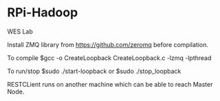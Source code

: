 # RPi-Hadoop
WES Lab

Install ZMQ library from https://github.com/zeromq before compilation.

To compile $gcc -o CreateLoopback CreateLoopback.c -lzmq -lpthread

To run/stop $sudo ./start-loopback or $sudo ./stop_loopback

RESTCLient runs on another machine which can be able to reach Master Node. 
